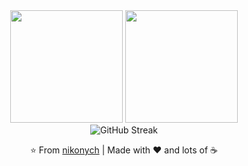 <div align="center">
  <img height="180em" src="https://github-readme-stats.vercel.app/api?username=nikonych&show_icons=true&theme=tokyonight&include_all_commits=true&count_private=true"/>
  <img height="180em" src="https://github-readme-stats.vercel.app/api/top-langs/?username=nikonych&layout=compact&langs_count=7&theme=tokyonight&hide=jupyter%20notebook"/>
</div>
<div align="center">
  <img src="https://github-readme-streak-stats.herokuapp.com/?user=nikonych&theme=tokyonight" alt="GitHub Streak" />
</div>


<div align="center">
  
  ⭐ From [nikonych](https://github.com/nikonych) | Made with ❤️ and lots of ☕
  
</div>
